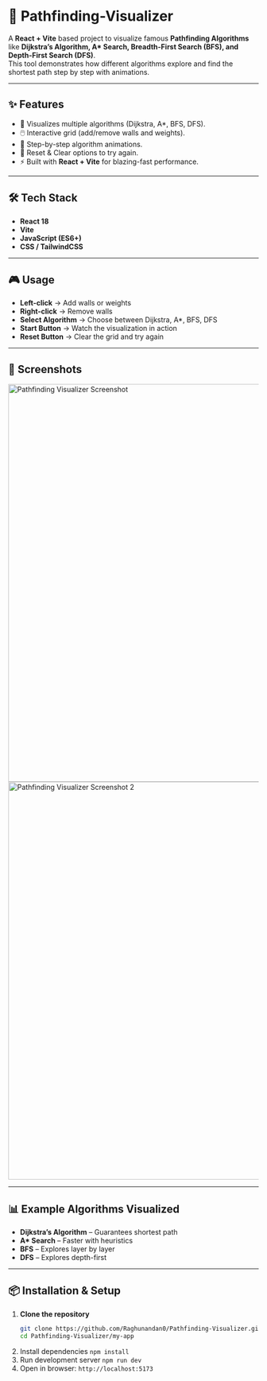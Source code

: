 # 🚀 Pathfinding-Visualizer

A **React + Vite** based project to visualize famous **Pathfinding Algorithms** like **Dijkstra’s Algorithm, A\* Search, Breadth-First Search (BFS), and Depth-First Search (DFS)**.  
This tool demonstrates how different algorithms explore and find the shortest path step by step with animations.

---

## ✨ Features
- 🎯 Visualizes multiple algorithms (Dijkstra, A\*, BFS, DFS).
- 🖱️ Interactive grid (add/remove walls and weights).
- 🎥 Step-by-step algorithm animations.
- 🔄 Reset & Clear options to try again.
- ⚡ Built with **React + Vite** for blazing-fast performance.

---

## 🛠️ Tech Stack
- **React 18**
- **Vite**
- **JavaScript (ES6+)**
- **CSS / TailwindCSS**

---

## 🎮 Usage
- **Left-click** → Add walls or weights  
- **Right-click** → Remove walls  
- **Select Algorithm** → Choose between Dijkstra, A\*, BFS, DFS  
- **Start Button** → Watch the visualization in action  
- **Reset Button** → Clear the grid and try again  

---

## 📸 Screenshots

<img width="800" alt="Pathfinding Visualizer Screenshot" src="https://github.com/user-attachments/assets/8ad58513-582a-4c74-889a-df3152b99807" />

<img width="800" alt="Pathfinding Visualizer Screenshot 2" src="https://github.com/user-attachments/assets/2384a5ce-6239-46ce-b1e2-8cb4482d1f08" />

---

## 📊 Example Algorithms Visualized
- **Dijkstra’s Algorithm** – Guarantees shortest path  
- **A\* Search** – Faster with heuristics  
- **BFS** – Explores layer by layer  
- **DFS** – Explores depth-first

---

## 📦 Installation & Setup

1. **Clone the repository**
   ```bash
   git clone https://github.com/Raghunandan0/Pathfinding-Visualizer.git
   cd Pathfinding-Visualizer/my-app
   ```
2. Install dependencies
     ``` npm install ```
3. Run development server
  ```npm run dev```
4. Open in browser:
   ``` http://localhost:5173 ```   
